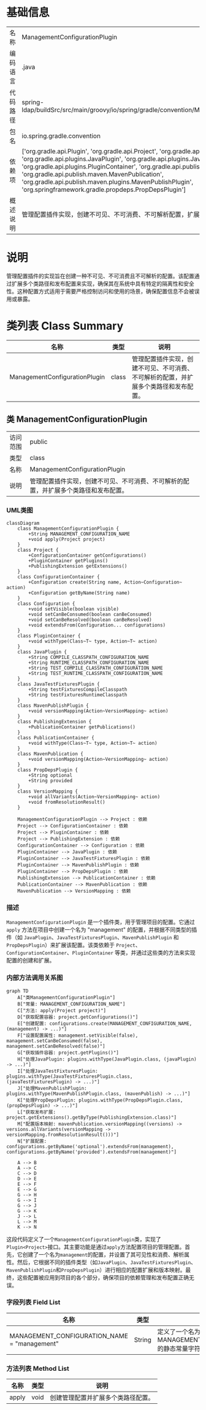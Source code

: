 # 基础信息

|      |      |
|------|------|
| 名称 | ManagementConfigurationPlugin |
| 编码语言 | .java |
| 代码路径 | spring-ldap/buildSrc/src/main/groovy/io/spring/gradle/convention/ManagementConfigurationPlugin.java |
| 包名 | io.spring.gradle.convention |
| 依赖项 | ['org.gradle.api.Plugin', 'org.gradle.api.Project', 'org.gradle.api.artifacts.ConfigurationContainer', 'org.gradle.api.plugins.JavaPlugin', 'org.gradle.api.plugins.JavaTestFixturesPlugin', 'org.gradle.api.plugins.PluginContainer', 'org.gradle.api.publish.PublishingExtension', 'org.gradle.api.publish.maven.MavenPublication', 'org.gradle.api.publish.maven.plugins.MavenPublishPlugin', 'org.springframework.gradle.propdeps.PropDepsPlugin'] |
| 概述说明 | 管理配置插件实现，创建不可见、不可消费、不可解析配置，扩展类路径和发布配置。 |

# 说明

管理配置插件的实现旨在创建一种不可见、不可消费且不可解析的配置。该配置通过扩展多个类路径和发布配置来实现，确保其在系统中具有特定的隔离性和安全性。这种配置方式适用于需要严格控制访问和使用的场景，确保配置信息不会被误用或暴露。

# 类列表 Class Summary

| 名称   | 类型  | 说明 |
|-------|------|-------------|
| ManagementConfigurationPlugin | class | 管理配置插件实现，创建不可见、不可消费、不可解析的配置，并扩展多个类路径和发布配置。 |



## 类 ManagementConfigurationPlugin

|      |      |
|------|------|
| 访问范围 | public |
| 类型 | class |
| 名称 | ManagementConfigurationPlugin |
| 说明 | 管理配置插件实现，创建不可见、不可消费、不可解析的配置，并扩展多个类路径和发布配置。 |


### UML类图

```mermaid
classDiagram
    class ManagementConfigurationPlugin {
        +String MANAGEMENT_CONFIGURATION_NAME
        +void apply(Project project)
    }
    class Project {
        +ConfigurationContainer getConfigurations()
        +PluginContainer getPlugins()
        +PublishingExtension getExtensions()
    }
    class ConfigurationContainer {
        +Configuration create(String name, Action~Configuration~ action)
        +Configuration getByName(String name)
    }
    class Configuration {
        +void setVisible(boolean visible)
        +void setCanBeConsumed(boolean canBeConsumed)
        +void setCanBeResolved(boolean canBeResolved)
        +void extendsFrom(Configuration... configurations)
    }
    class PluginContainer {
        +void withType(Class~T~ type, Action~T~ action)
    }
    class JavaPlugin {
        +String COMPILE_CLASSPATH_CONFIGURATION_NAME
        +String RUNTIME_CLASSPATH_CONFIGURATION_NAME
        +String TEST_COMPILE_CLASSPATH_CONFIGURATION_NAME
        +String TEST_RUNTIME_CLASSPATH_CONFIGURATION_NAME
    }
    class JavaTestFixturesPlugin {
        +String testFixturesCompileClasspath
        +String testFixturesRuntimeClasspath
    }
    class MavenPublishPlugin {
        +void versionMapping(Action~VersionMapping~ action)
    }
    class PublishingExtension {
        +PublicationContainer getPublications()
    }
    class PublicationContainer {
        +void withType(Class~T~ type, Action~T~ action)
    }
    class MavenPublication {
        +void versionMapping(Action~VersionMapping~ action)
    }
    class PropDepsPlugin {
        +String optional
        +String provided
    }
    class VersionMapping {
        +void allVariants(Action~VersionMapping~ action)
        +void fromResolutionResult()
    }

    ManagementConfigurationPlugin --> Project : 依赖
    Project --> ConfigurationContainer : 依赖
    Project --> PluginContainer : 依赖
    Project --> PublishingExtension : 依赖
    ConfigurationContainer --> Configuration : 依赖
    PluginContainer --> JavaPlugin : 依赖
    PluginContainer --> JavaTestFixturesPlugin : 依赖
    PluginContainer --> MavenPublishPlugin : 依赖
    PluginContainer --> PropDepsPlugin : 依赖
    PublishingExtension --> PublicationContainer : 依赖
    PublicationContainer --> MavenPublication : 依赖
    MavenPublication --> VersionMapping : 依赖
```

### 描述
`ManagementConfigurationPlugin` 是一个插件类，用于管理项目的配置。它通过 `apply` 方法在项目中创建一个名为 "management" 的配置，并根据不同类型的插件（如 `JavaPlugin`、`JavaTestFixturesPlugin`、`MavenPublishPlugin` 和 `PropDepsPlugin`）来扩展该配置。该类依赖于 `Project`、`ConfigurationContainer`、`PluginContainer` 等类，并通过这些类的方法来实现配置的创建和扩展。


### 内部方法调用关系图

```mermaid
graph TD
    A["类ManagementConfigurationPlugin"]
    B["常量: MANAGEMENT_CONFIGURATION_NAME"]
    C["方法: apply(Project project)"]
    D["获取配置容器: project.getConfigurations()"]
    E["创建配置: configurations.create(MANAGEMENT_CONFIGURATION_NAME, (management) -> ...)"]
    F["设置配置属性: management.setVisible(false), management.setCanBeConsumed(false), management.setCanBeResolved(false)"]
    G["获取插件容器: project.getPlugins()"]
    H["处理JavaPlugin: plugins.withType(JavaPlugin.class, (javaPlugin) -> ...)"]
    I["处理JavaTestFixturesPlugin: plugins.withType(JavaTestFixturesPlugin.class, (javaTestFixturesPlugin) -> ...)"]
    J["处理MavenPublishPlugin: plugins.withType(MavenPublishPlugin.class, (mavenPublish) -> ...)"]
    K["处理PropDepsPlugin: plugins.withType(PropDepsPlugin.class, (propDepsPlugin) -> ...)"]
    L["获取发布扩展: project.getExtensions().getByType(PublishingExtension.class)"]
    M["配置版本映射: mavenPublication.versionMapping((versions) -> versions.allVariants(versionMapping -> versionMapping.fromResolutionResult()))"]
    N["扩展配置: configurations.getByName('optional').extendsFrom(management), configurations.getByName('provided').extendsFrom(management)"]

    A --> B
    A --> C
    C --> D
    D --> E
    E --> F
    E --> G
    G --> H
    G --> I
    G --> J
    G --> K
    J --> L
    L --> M
    K --> N
```

这段代码定义了一个`ManagementConfigurationPlugin`类，实现了`Plugin<Project>`接口。其主要功能是通过`apply`方法配置项目的管理配置。首先，它创建了一个名为`management`的配置，并设置了其可见性和消费、解析属性。然后，它根据不同的插件类型（如`JavaPlugin`、`JavaTestFixturesPlugin`、`MavenPublishPlugin`和`PropDepsPlugin`）进行相应的配置扩展和版本映射。最终，这些配置被应用到项目的各个部分，确保项目的依赖管理和发布配置正确无误。

### 字段列表 Field List

| 名称  | 类型  | 说明 |
|-------|-------|------|
| MANAGEMENT_CONFIGURATION_NAME = "management" | String | 定义了一个名为MANAGEMENT_CONFIGURATION_NAME的静态常量字符串，值为"management"。 |

### 方法列表 Method List

| 名称  | 类型  | 说明 |
|-------|-------|------|
| apply | void | 创建管理配置并扩展多个类路径配置。 |




